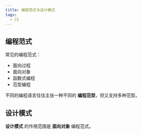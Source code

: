 ```yaml
---
title: 编程范式与设计模式
tags:
  - CS
---
```


## 编程范式

常见的编程范式：

* 面向过程
* 面向对象
* 函数式编程
* 范型编程

不同的编程语言往往主张一种不同的 **编程范型**，但又支持多种范型。

## 设计模式

**设计模式** 的作用范围是 **面向对象** 编程范式。
